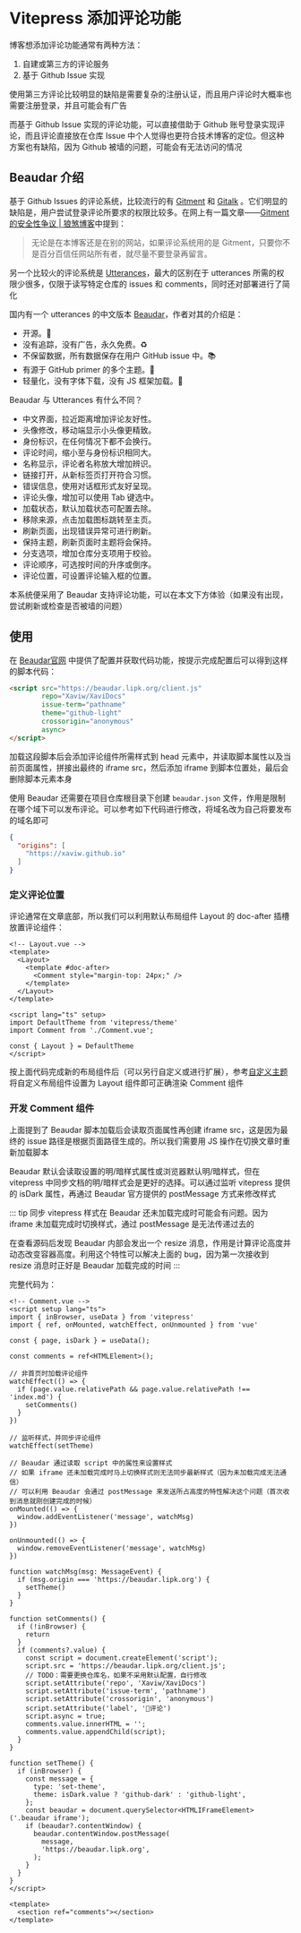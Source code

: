 # Vitepress 添加评论功能

博客想添加评论功能通常有两种方法：

1. 自建或第三方的评论服务
2. 基于 Github Issue 实现

使用第三方评论比较明显的缺陷是需要复杂的注册认证，而且用户评论时大概率也需要注册登录，并且可能会有广告

而基于 Github Issue 实现的评论功能，可以直接借助于 Github 账号登录实现评论，而且评论直接放在仓库 Issue 中个人觉得也更符合技术博客的定位。但这种方案也有缺陷，因为 Github 被墙的问题，可能会有无法访问的情况

## Beaudar 介绍

基于 Github Issues 的评论系统，比较流行的有 [Gitment](https://github.com/imsun/gitment) 和 [Gitalk](https://github.com/gitalk/gitalk) 。它们明显的缺陷是，用户尝试登录评论所要求的权限比较多。在网上有一篇文章——[Gitment 的安全性争议 | 狼煞博客](https://blog.wolfogre.com/posts/security-problem-of-gitment/)中提到：

> 无论是在本博客还是在别的网站，如果评论系统用的是 Gitment，只要你不是百分百信任网站所有者，就尽量不要登录再留言。

另一个比较火的评论系统是 [Utterances](https://github.com/utterance/utterances)，最大的区别在于 utterances 所需的权限少很多，仅限于读写特定仓库的 issues 和 comments，同时还对部署进行了简化

国内有一个 utterances 的中文版本 [Beaudar](http://github.com/beaudar/beaudar)，作者对其的介绍是：

- 开源。📖
- 没有追踪，没有广告，永久免费。♻️
- 不保留数据，所有数据保存在用户 GitHub issue 中。📚
- 有源于 GitHub primer 的多个主题。🌈
- 轻量化，没有字体下载，没有 JS 框架加载。🍜

Beaudar 与 Utterances 有什么不同？

- 中文界面，拉近距离增加评论友好性。
- 头像修改，移动端显示小头像更精致。
- 身份标识，在任何情况下都不会换行。
- 评论时间，缩小至与身份标识相同大。
- 名称显示，评论者名称放大增加辨识。
- 链接打开，从新标签页打开符合习惯。
- 错误信息，使用对话框形式友好呈现。
- 评论头像，增加可以使用 Tab 键选中。
- 加载状态，默认加载状态可配置去除。
- 移除来源，点击加载图标跳转至主页。
- 刷新页面，出现错误异常可进行刷新。
- 保持主题，刷新页面时主题将会保持。
- 分支选项，增加仓库分支项用于校验。
- 评论顺序，可选按时间的升序或倒序。
- 评论位置，可设置评论输入框的位置。

本系统便采用了 Beaudar 支持评论功能，可以在本文下方体验（如果没有出现，尝试刷新或检查是否被墙的问题）

## 使用

在 [Beaudar官网](https://beaudar.lipk.org/) 中提供了配置并获取代码功能，按提示完成配置后可以得到这样的脚本代码：

```html
<script src="https://beaudar.lipk.org/client.js"
        repo="Xaviw/XaviDocs"
        issue-term="pathname"
        theme="github-light"
        crossorigin="anonymous"
        async>
</script>
```

加载这段脚本后会添加评论组件所需样式到 head 元素中，并读取脚本属性以及当前页面属性，拼接出最终的 iframe src，然后添加 iframe 到脚本位置处，最后会删除脚本元素本身

使用 Beaudar 还需要在项目仓库根目录下创建 `beaudar.json` 文件，作用是限制在哪个域下可以发布评论。可以参考如下代码进行修改，将域名改为自己将要发布的域名即可

```json
{
  "origins": [
    "https://xaviw.github.io"
  ]
}
```

### 定义评论位置

评论通常在文章底部，所以我们可以利用默认布局组件 Layout 的 doc-after 插槽放置评论组件：

```vue
<!-- Layout.vue -->
<template>
  <Layout>
    <template #doc-after>
      <Comment style="margin-top: 24px;" />
    </template>
  </Layout>
</template>

<script lang="ts" setup>
import DefaultTheme from 'vitepress/theme'
import Comment from './Comment.vue';

const { Layout } = DefaultTheme
</script>

```

按上面代码完成新的布局组件后（可以另行自定义或进行扩展），参考[自定义主题](/工具系列/vitepress搭建/配置解析#自定义主题)将自定义布局组件设置为 Layout 组件即可正确渲染 Comment 组件

### 开发 Comment 组件

上面提到了 Beaudar 脚本加载后会读取页面属性再创建 iframe src，这是因为最终的 issue 路径是根据页面路径生成的。所以我们需要用 JS 操作在切换文章时重新加载脚本

Beaudar 默认会读取设置的明/暗样式属性或浏览器默认明/暗样式，但在 vitepress 中同步文档的明/暗样式会是更好的选择。可以通过监听 vitepress 提供的 isDark 属性，再通过 Beaudar 官方提供的 postMessage 方式来修改样式

::: tip
同步 vitepress 样式在 Beaudar 还未加载完成时可能会有问题。因为 iframe 未加载完成时切换样式，通过 postMessage 是无法传递过去的

在查看源码后发现 Beaudar 内部会发出一个 resize 消息，作用是计算评论高度并动态改变容器高度。利用这个特性可以解决上面的 bug，因为第一次接收到 resize 消息时正好是 Beaudar 加载完成的时间
:::

完整代码为：

```vue
<!-- Comment.vue -->
<script setup lang="ts">
import { inBrowser, useData } from 'vitepress'
import { ref, onMounted, watchEffect, onUnmounted } from 'vue'

const { page, isDark } = useData();

const comments = ref<HTMLElement>();

// 非首页时加载评论组件
watchEffect(() => {
  if (page.value.relativePath && page.value.relativePath !== 'index.md') {
    setComments()
  }
})

// 监听样式，并同步评论组件
watchEffect(setTheme)

// Beaudar 通过读取 script 中的属性来设置样式
// 如果 iframe 还未加载完成时马上切换样式则无法同步最新样式（因为未加载完成无法通信）
// 可以利用 Beaudar 会通过 postMessage 来发送所占高度的特性解决这个问题（首次收到消息就刚创建完成的时候）
onMounted(() => {
  window.addEventListener('message', watchMsg)
})

onUnmounted(() => {
  window.removeEventListener('message', watchMsg)
})

function watchMsg(msg: MessageEvent) {
  if (msg.origin === 'https://beaudar.lipk.org') {
    setTheme()
  }
}

function setComments() {
  if (!inBrowser) {
    return
  }
  if (comments?.value) {
    const script = document.createElement('script');
    script.src = 'https://beaudar.lipk.org/client.js';
    // TODO：需要更换仓库名，如果不采用默认配置，自行修改
    script.setAttribute('repo', 'Xaviw/XaviDocs')
    script.setAttribute('issue-term', 'pathname')
    script.setAttribute('crossorigin', 'anonymous')
    script.setAttribute('label', '💬评论')
    script.async = true;
    comments.value.innerHTML = '';
    comments.value.appendChild(script);
  }
}

function setTheme() {
  if (inBrowser) {
    const message = {
      type: 'set-theme',
      theme: isDark.value ? 'github-dark' : 'github-light',
    };
    const beaudar = document.querySelector<HTMLIFrameElement>('.beaudar iframe');
    if (beaudar?.contentWindow) {
      beaudar.contentWindow.postMessage(
        message,
        'https://beaudar.lipk.org',
      );
    }
  }
}
</script>

<template>
  <section ref="comments"></section>
</template>
```
